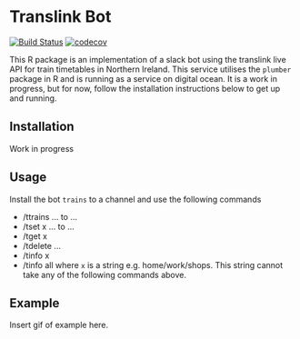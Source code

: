 # Translink Bot
[![Build Status](https://travis-ci.org/ntyndall/translink.bot.svg?branch=master)](https://travis-ci.org/ntyndall/translink.bot)
[![codecov](https://codecov.io/gh/ntyndall/translink.bot/branch/master/graph/badge.svg)](https://codecov.io/gh/ntyndall/translink.bot)

This R package is an implementation of a slack bot using the translink live API for train timetables in Northern Ireland. This service utilises the `plumber` package in R and is running as a service on digital ocean. It is a work in progress, but for now, follow the installation instructions below to get up and running. 

## Installation 
Work in progress

## Usage
Install the bot `trains` to a channel and use the following commands
 - /ttrains ... to ...
 - /tset x ... to ...
 - /tget x
 - /tdelete ...
 - /tinfo x
 - /tinfo all
where `x` is a string e.g. home/work/shops. This string cannot take any of the following commands above.

## Example
Insert gif of example here.

